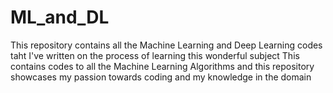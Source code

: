 # ML_and_DL

This repository contains all the Machine Learning and Deep Learning codes taht I've written on the process of learning this wonderful subject
This contains codes to all the Machine Learning Algorithms and this repository showcases my passion towards coding and my knowledge in the domain
